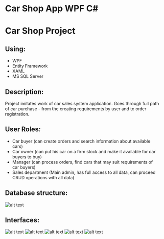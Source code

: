 # Car Shop App WPF C#

# Car Shop Project
## Using:
- WPF
- Entity Framework
- XAML
- MS SQL Server
## Description: 
Project imitates work of car sales system application. Goes through full path of car purchase - from the creating requirements by user and to order registration.
## User Roles:
- Car buyer (can create orders and search information about available cars)
- Car owner (can put his car on a firm stock and make it available for car buyers to buy)
- Manager   (can process orders, find cars that may suit requirements of car buyers)
- Sales department (Main admin, has full access to all data, can proceed CRUD operations with all data)

## Database structure:
 ![alt text](https://i.imgur.com/eF59Ql6.png)

## Interfaces: 
 ![alt text](https://i.imgur.com/8vkmfhA.png)
 ![alt text](https://i.imgur.com/r0QaKnz.png)
 ![alt text](https://i.imgur.com/jsmdAhD.png)
 ![alt text](https://i.imgur.com/2UIoHOX.png)
 ![alt text](https://i.imgur.com/ecU7qwU.png)
